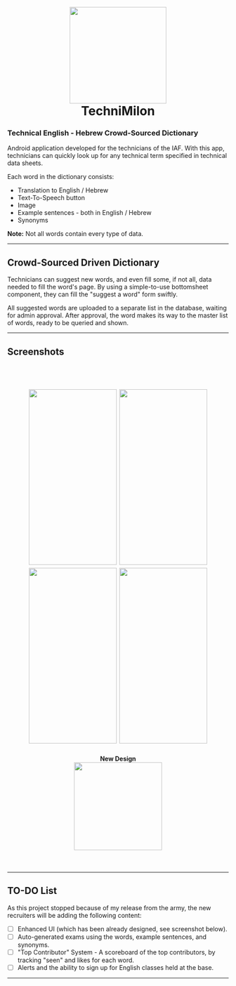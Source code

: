 
  <h1 align="center">
  <br>
    <img src="https://github.com/BraveVladik/TechniMilonNew/blob/master/app/src/main/res/mipmap-xxxhdpi/ic_launcher.png?raw=true" width="220" height="220"/>
  <br>
  TechniMilon
  <br>
</h1>

### Technical English - Hebrew Crowd-Sourced Dictionary
Android application developed for the technicians of the IAF.
With this app, technicians can quickly look up for any technical term specified in technical data sheets.

Each word in the dictionary consists:
* Translation to English / Hebrew
* Text-To-Speech button
* Image
* Example sentences - both in English / Hebrew
* Synonyms

**Note:** Not all words contain every type of data.

***


## Crowd-Sourced Driven Dictionary
Technicians can suggest new words, and even fill some, if not all, data needed to fill the word's page.
By using a simple-to-use bottomsheet component, they can fill the "suggest a word" form swiftly.

All suggested words are uploaded to a separate list in the database, waiting for admin approval.
After approval, the word makes its way to the master list of words, ready to be queried and shown.


***
## Screenshots
<h1 align="center">
  <br>
   <span>
  <img src="https://github.com/BraveVladik/TechniMilonNew/blob/master/screenshot_a.png?raw=true" width="200" height="400"/>
  <img src="https://github.com/BraveVladik/TechniMilonNew/blob/master/screenshot_b.png?raw=true" width="200" height="400"/>
  <img src="https://github.com/BraveVladik/TechniMilonNew/blob/master/screenshot_c.png?raw=true" width="200" height="400"/>
  <img src="https://github.com/BraveVladik/TechniMilonNew/blob/master/screenshot_d.png?raw=true" width="200" height="400"/>
 </span>
<br>
<h4 align="center">New Design <br>
<img src="https://github.com/BraveVladik/TechniMilonNew/blob/master/download.png?raw=true" width="200"/>
</h4>
  <br>
</h1>

 
***
## TO-DO List
As this project stopped because of my release from the army, the new recruiters will be adding the following content:

- [ ] Enhanced UI (which has been already designed, see screenshot below).
- [ ] Auto-generated exams using the words, example sentences, and synonyms.
- [ ] "Top Contributor" System - A scoreboard of the top contributors, by tracking "seen" and likes for each word.
- [ ] Alerts and the ability to sign up for English classes held at the base.

***
